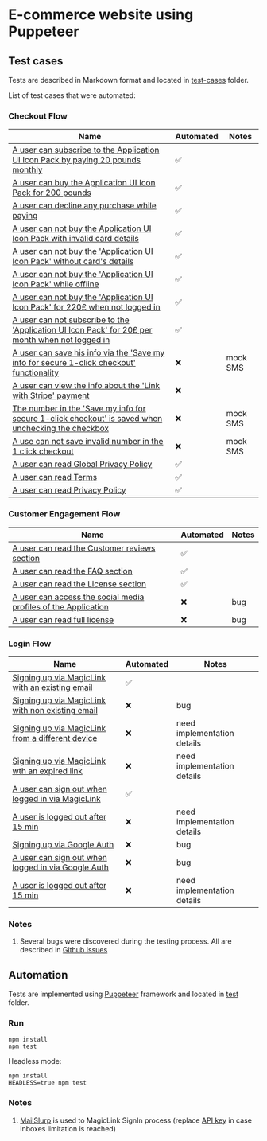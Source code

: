 # E-commerce website using Puppeteer

## Test cases

Tests are described in Markdown format and located in [test-cases](test-cases) folder.

List of test cases that were automated:

### Checkout Flow

| Name | Automated | Notes |
| --- | --- | --- |
| [A user can subscribe to the Application UI Icon Pack by paying 20 pounds monthly](test-cases/checkout-flow.md#id-01) | :white_check_mark: |  |
| [A user can buy the Application UI Icon Pack for 200 pounds](test-cases/checkout-flow.md#id-02) | :white_check_mark: |  |
| [A user can decline any purchase while paying](test-cases/checkout-flow.md#id-03) | :white_check_mark: |  |
| [A user can not buy the Application UI Icon Pack with invalid card details](test-cases/checkout-flow.md#id-04) | :white_check_mark: |  |
| [A user can not buy the 'Application UI Icon Pack' without card's details](test-cases/checkout-flow.md#id-05) | :white_check_mark: |  |
| [A user can not buy the 'Application UI Icon Pack' while offline](test-cases/checkout-flow.md#id-06) | :white_check_mark: |  |
| [A user can not buy the 'Application UI Icon Pack' for 220£ when not logged in](test-cases/checkout-flow.md#id-07) | :white_check_mark: |  |
| [A user can not subscribe to the 'Application UI Icon Pack' for 20£ per month when not logged in](test-cases/checkout-flow.md#id-08) | :white_check_mark: |  |
| [A user can save his info via the 'Save my info for secure 1-click checkout' functionality](test-cases/checkout-flow.md#id-09) | :x: | mock SMS |
| [A user can view the info about the 'Link with Stripe' payment](test-cases/checkout-flow.md#id-10) |  :x: |  |
| [The number in the 'Save my info for secure 1-click checkout' is saved when unchecking the checkbox](test-cases/checkout-flow.md#id-11) |  :x:  | mock SMS |
| [A use can not save invalid number in the 1 click checkout](test-cases/checkout-flow.md#id-12) | :x:  | mock SMS |
| [A user can read Global Privacy Policy](test-cases/checkout-flow.md#id-13) | :white_check_mark: |  |
| [A user can read Terms](test-cases/checkout-flow.md#id-14) | :white_check_mark: |  |
| [A user can read Privacy Policy](test-cases/checkout-flow.md#id-15) |:white_check_mark: |  |

### Customer Engagement Flow

| Name | Automated | Notes |
| --- | --- | --- |
| [A user can read the Customer reviews section](test-cases/customer-engagement-flow.md#id-01) | :white_check_mark: |  |
| [A user can read the FAQ section](test-cases/customer-engagement-flow.md#id-02) | :white_check_mark: |  |
| [A user can read the License section](test-cases/customer-engagement-flow.md#id-03) | :white_check_mark: |  |
| [A user can access the social media profiles of the Application](test-cases/customer-engagement-flow.md#id-04) | :x: | bug  |
| [A user can read full license](test-cases/customer-engagement-flow.md#id-05) |  :x: | bug |

### Login Flow

| Name | Automated | Notes |
| --- | --- | --- |
| [Signing up via MagicLink with an existing email](test-cases/login-flow.md#id-01) | :white_check_mark: |  |
| [Signing up via MagicLink with non existing email](test-cases/login-flow.md#id-02) | :x: | bug |
| [Signing up via MagicLink from a different device](test-cases/login-flow.md#id-03) |  :x: | need implementation details |
| [Signing up via MagicLink wth an expired link](test-cases/login-flow.md#id-04) | :x: | need implementation details |
| [A user can sign out when logged in via MagicLink](test-cases/login-flow.md#id-05) | :white_check_mark: |  |
| [A user is logged out after 15 min](test-cases/login-flow.md#id-06) | :x: | need implementation details |
| [Signing up via Google Auth](test-cases/login-flow.md#id-07) | :x: | bug |
| [A user can sign out when logged in via Google Auth](test-cases/login-flow.md#id-08) | :x: | bug |
| [A user is logged out after 15 min](test-cases/login-flow.md#id-09) | :x: | need implementation details |

### Notes

1. Several bugs were discovered during the testing process. All are described in [Github Issues](https://github.com/diboris/qa-assessment-tabeo/issues)

## Automation

Tests are implemented using [Puppeteer](https://pptr.dev/) framework and located in [test](test) folder.

### Run

```shell
npm install
npm test
```

Headless mode:

```shell
npm install
HEADLESS=true npm test
```

### Notes

1. [MailSlurp](https://www.mailslurp.com/) is used to MagicLink SignIn process (replace [API key](jest.config.js) in
   case inboxes limitation is reached)
